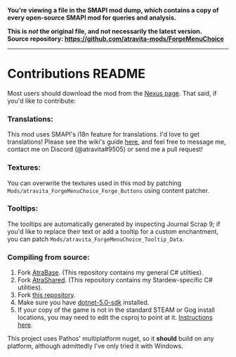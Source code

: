 **You're viewing a file in the SMAPI mod dump, which contains a copy of every open-source SMAPI mod
for queries and analysis.**

**This is _not_ the original file, and not necessarily the latest version.**  
**Source repository: https://github.com/atravita-mods/ForgeMenuChoice**

----

Contributions README
====================================

Most users should download the mod from the [Nexus page](https://www.nexusmods.com/stardewvalley/mods/11376). That said, if you'd like to contribute:

### Translations:

This mod uses SMAPI's i18n feature for translations. I'd love to get translations! Please see the wiki's guide [here](https://stardewvalleywiki.com/Modding:Translations), and feel free to message me, contact me on Discord (@atravita#9505) or send me a pull request!

### Textures:

You can overwrite the textures used in this mod by patching `Mods/atravita_ForgeMenuChoice_Forge_Buttons` using content patcher.

### Tooltips:

The tooltips are automatically generated by inspecting Journal Scrap 9; if you'd like to replace their text or add a tooltip for a custom enchantment, you can patch `Mods/atravita_ForgeMenuChoice_Tooltip_Data`.

### Compiling from source:

1. Fork [AtraBase](https://github.com/atravita-mods/AtraBase). (This repository contains my general C# utilties).
2. Fork [AtraShared](https://github.com/atravita-mods/AtraShared). (This repository contains my Stardew-specific C# utilities).
3. Fork [this repository](https://github.com/atravita-mods/ForgeMenuChoice).
4. Make sure you have [dotnet-5.0-sdk](https://dotnet.microsoft.com/en-us/download/dotnet/5.0) installed.
5. If your copy of the game is not in the standard STEAM or Gog install locations, you may need to edit the csproj to point at it. [Instructions here](https://github.com/Pathoschild/SMAPI/blob/develop/docs/technical/mod-package.md#available-properties).

This project uses Pathos' multiplatform nuget, so it **should** build on any platform, although admittedly I've only tried it with Windows.